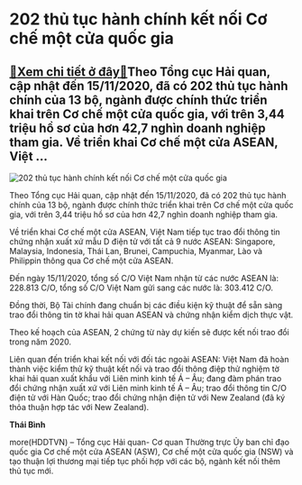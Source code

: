 202 thủ tục hành chính kết nối Cơ chế một cửa quốc gia
======================================================

[:gift:Xem chi tiết ở đây:gift:](https://hddtvn.com/202-thu-tuc-hanh-chinh-ket-noi-co-che-mot-cua-quoc-gia-2/)Theo Tổng cục Hải quan, cập nhật đến 15/11/2020, đã có 202 thủ tục hành chính của 13 bộ, ngành được chính thức triển khai trên Cơ chế một cửa quốc gia, với trên 3,44 triệu hồ sơ của hơn 42,7 nghìn doanh nghiệp tham gia. Về triển khai Cơ chế một cửa ASEAN, Việt …
----------------------------------------------------------------------------------------------------------------------------------------------------------------------------------------------------------------------------------------------------------------------





![202 thủ tục hành chính kết nối Cơ chế một cửa quốc gia](https://hddtvn.com/wp-content/uploads/2021/01/1645_2341_3452_4-3417_NSW.jpg "202 thủ tục hành chính kết nối Cơ chế một cửa quốc gia")



Theo Tổng cục Hải quan, cập nhật đến 15/11/2020, đã có 202 thủ tục hành chính của 13 bộ, ngành được chính thức triển khai trên Cơ chế một cửa quốc gia, với trên 3,44 triệu hồ sơ của hơn 42,7 nghìn doanh nghiệp tham gia.


Về triển khai Cơ chế một cửa ASEAN, Việt Nam tiếp tục trao đổi thông tin chứng nhận xuất xứ mẫu D điện tử với tất cả 9 nước ASEAN: Singapore, Malaysia, Indonesia, Thái Lan, Brunei, Campuchia, Myanmar, Lào và Philippin thông qua Cơ chế một cửa ASEAN.


Đến ngày 15/11/2020, tổng số C/O Việt Nam nhận từ các nước ASEAN là: 228.813 C/O, tổng số C/O Việt Nam gửi sang các nước là: 303.412 C/O.


Đồng thời, Bộ Tài chính đang chuẩn bị các điều kiện kỹ thuật để sẵn sàng trao đổi thông tin tờ khai hải quan ASEAN và chứng nhận kiểm dịch thực vật.


Theo kế hoạch của ASEAN, 2 chứng từ này dự kiến sẽ được kết nối trao đổi trong năm 2020.


Liên quan đến triển khai kết nối với đối tác ngoài ASEAN: Việt Nam đã hoàn thành việc kiểm thử kỹ thuật kết nối và trao đổi thông điệp thử nghiệm tờ khai hải quan xuất khẩu với Liên minh kinh tế Á – Âu; đang đàm phán trao đổi chứng nhận xuất xứ với Liên minh kinh tế Á – Âu; trao đổi thông tin C/O điện tử với Hàn Quốc; trao đổi chứng nhận điện tử với New Zealand (đã ký thỏa thuận hợp tác với New Zealand).




**Thái Bình**



more(HDDTVN) – Tổng cục Hải quan- Cơ quan Thường trực Ủy ban chỉ đạo quốc gia Cơ chế một cửa ASEAN (ASW), Cơ chế một cửa quốc gia (NSW) và tạo thuận lợi thương mại tiếp tục phối hợp với các bộ, ngành kết nối thêm thủ tục mới.

